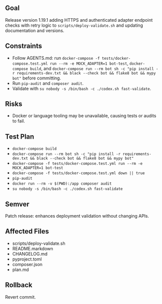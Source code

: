 ## Goal
Release version 1.19.1 adding HTTPS and authenticated adapter endpoint checks with retry logic to `scripts/deploy-validate.sh` and updating documentation and versions.

## Constraints
- Follow AGENTS.md: run `docker-compose -f tests/docker-compose.test.yml run --rm -e MOCK_ADAPTER=1 bot-test`, `docker-compose build`, and `docker-compose run --rm bot sh -c "pip install -r requirements-dev.txt && black --check bot && flake8 bot && mypy bot"` before committing.
- Run `pip-audit` and `composer audit`.
- Validate with `su nobody -s /bin/bash -c ./codex.sh fast-validate`.

## Risks
- Docker or language tooling may be unavailable, causing tests or audits to fail.

## Test Plan
- `docker-compose build`
- `docker-compose run --rm bot sh -c "pip install -r requirements-dev.txt && black --check bot && flake8 bot && mypy bot"`
- `docker-compose -f tests/docker-compose.test.yml run --rm -e MOCK_ADAPTER=1 bot-test`
- `docker-compose -f tests/docker-compose.test.yml down || true`
- `pip-audit`
- `docker run --rm -v $(PWD):/app composer audit`
- `su nobody -s /bin/bash -c ./codex.sh fast-validate`

## Semver
Patch release: enhances deployment validation without changing APIs.

## Affected Files
- scripts/deploy-validate.sh
- README.markdown
- CHANGELOG.md
- pyproject.toml
- composer.json
- plan.md

## Rollback
Revert commit.
